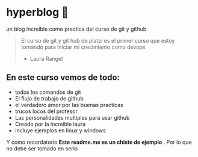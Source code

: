 # hyperblog 💚

un blog increible como practica del curso de git y github
>El curso de git y git hub de platzi es el primer curso que estoy tomando para iniciar mi crecimiento como devops
>* Laura Rangel

## En este curso vemos de todo: 
* todos los comandos de git 
* El flujo de trabajo de github
* el verdadero amor por las buenas practicas
* trucos locos del profesor 
* Las personalidades multiples para usar github
* Creado por la increible laura
* incluye ejemplos en linux y windows

Y como recordatorio **Este readme.me es un chiste de ejemplo** . Por lo que no debe ser tomado en serio 